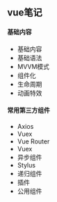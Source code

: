 ## vue笔记

#### 基础内容

- 基础内容
- 基础语法
- MVVM模式
- 组件化
- 生命周期
- 动画特效

#### 常用第三方组件

- Axios
- Vuex
- Vue Router
- Vuex
- 异步组件
- Stylus
- 递归组件
- 插件
- 公用组件